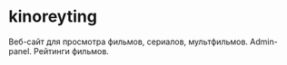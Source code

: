 # kinoreyting
Веб-сайт для просмотра фильмов, сериалов, мультфильмов. Admin-panel. Рейтинги фильмов.
